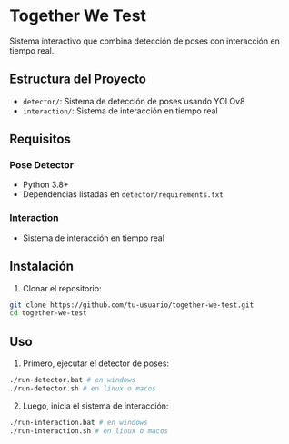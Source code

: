 # Together We Test

Sistema interactivo que combina detección de poses con interacción en tiempo real.

## Estructura del Proyecto

- `detector/`: Sistema de detección de poses usando YOLOv8
- `interaction/`: Sistema de interacción en tiempo real

## Requisitos

### Pose Detector

- Python 3.8+
- Dependencias listadas en `detector/requirements.txt`

### Interaction

- Sistema de interacción en tiempo real

## Instalación

1. Clonar el repositorio:

```bash
git clone https://github.com/tu-usuario/together-we-test.git
cd together-we-test
```

## Uso

1. Primero, ejecutar el detector de poses:

```bash
./run-detector.bat # en windows
./run-detector.sh # en linux o macos
```

2. Luego, inicia el sistema de interacción:

```bash
./run-interaction.bat # en windows
./run-interaction.sh # en linux o macos
```